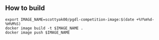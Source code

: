 ## How to build

    export IMAGE_NAME=scottyak00/pgdl-competition-image:$(date +%Y%m%d-%H%M%S)
    docker image build -t $IMAGE_NAME .
    docker image push $IMAGE_NAME 
